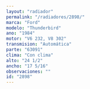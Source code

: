 ```yaml
---
layout: "radiador"
permalink: "/radiadores/2898/"
marca: "Ford"
modelo: "Thunderbird"
ano: "1984"
motor: "V6 232, V8 302"
transmision: "Automática"
parte: "63091"
clima: "Con clima"
alto: "24 1/2"
ancho: "17 5/16"
observaciones: ""
id: "2898"
---
```


